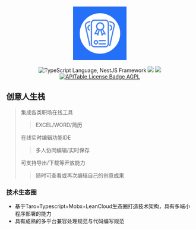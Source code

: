 <p align="center">
  <img src="src/assets/images/logo.png" />
</p>
<P align="center">
  <img src="https://img.shields.io/badge/TypeScript-007ACC?logo=typescript&logoColor=white" alt="TypeScript Language, NestJS Framework" />
  <img src="https://img.shields.io/badge/React-5364e9?logo=react&logoColor=00b3e0&style=social" />
  <a target="_b lank" href="https://render.com/deploy?repo=https://github.com/apitable/apitable">
      <img src="https://img.shields.io/badge/render-deploy-5364e9" />
  </a>
  <a target="_blank" href="https://github.com/Danielqiuf/good-idea-life-stack/blob/main/LICENSE">
      <img src="https://img.shields.io/badge/LICENSE-MIT-ff69b4" alt="APITable License Badge AGPL" />
  </a>
</P>

## 创意人生栈
> 集成各类职场在线工具
>> EXCEL/WORD/简历
> 
> 在线实时编辑功能IDE
>> 多人协同编辑/实时保存
> 
> 可支持导出/下载等开放能力
>> 随时可查看或再次编辑自己的创意成果

### 技术生态圈
- 基于Taro+Typescript+Mobx+LeanCloud生态圈打造技术架构，具有多端小程序部署的能力
- 具有成熟的多平台兼容处理规范与代码编写规范

